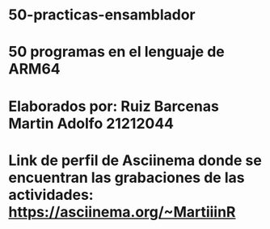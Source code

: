 # 50-practicas-ensamblador
# 50 programas en el lenguaje de ARM64
# Elaborados por: Ruiz Barcenas Martin Adolfo 21212044
# Link de perfil de Asciinema donde se encuentran las grabaciones de las actividades: https://asciinema.org/~MartiiinR
